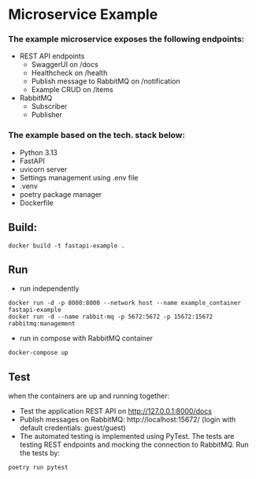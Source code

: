 # Microservice Example 

### The example microservice exposes the following endpoints:
- REST API endpoints
  - SwaggerUI on /docs
  - Healthcheck on /health
  - Publish message to RabbitMQ on /notification
  - Example CRUD on /items
- RabbitMQ
  - Subscriber
  - Publisher

### The example based on the tech. stack below:
- Python 3.13
- FastAPI
- uvicorn server
- Settings management using .env file
- .venv
- poetry package manager
- Dockerfile

## Build:
````
docker build -t fastapi-example .
````

## Run
- run independently
````
docker run -d -p 8000:8000 --network host --name example_container fastapi-example
docker run -d --name rabbit-mq -p 5672:5672 -p 15672:15672 rabbitmq:management
````

- run in compose with RabbitMQ container
````
docker-compose up
````

## Test
when the containers are up and running together:
- Test the application REST API on  http://127.0.0.1:8000/docs
- Publish messages on RabbitMQ: http://localhost:15672/ (login with default credentials: guest/guest)
- The automated testing is implemented using PyTest. The tests are testing REST endpoints and mocking the connection to RabbitMQ. Run the tests by:
````
poetry run pytest
````